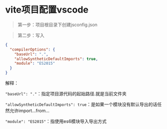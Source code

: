 # vite项目配置vscode

>第一步：项目根目录下创建jsconfig.json



>第二步：写入

```json
{
  "compilerOptions": {
    "baseUrl": ".",
    "allowSyntheticDefaultImports": true,
    "module": "ES2015"
  }
}
```

解释：

`"baseUrl": "."`：指定项目源代码的起始路径.就是当前文件夹

`"allowSyntheticDefaultImports": true`：是如果一个模块没有默认导出的话任然允许import...from...

`"module": "ES2015"`：指使用es6模块导入导出方式

